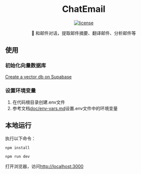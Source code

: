 <div align="center">
  
<h1 align="center">ChatEmail</h1>

[![license](https://img.shields.io/github/license/modelscope/modelscope.svg)](https://github.com/kongpf8848/ChatEmail/blob/master/LICENSE)

🚀 和邮件对话，提取邮件摘要、翻译邮件、分析邮件等

</div>

## 使用

### 初始化向量数据库
[Create a vector db on Supabase](doc/vectordb/supabase.md)

### 设置环境变量
1. 在代码根目录创建.env文件
2. 参考文档[doc/env-vars.md](doc/env-vars.md)设置.env文件中的环境变量

## 本地运行
执行以下命令：
```shell
npm install

npm run dev
```
打开浏览器，访问[http://localhost:3000](http://localhost:300)
